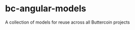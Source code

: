 bc-angular-models
=================

A collection of models for reuse across all Buttercoin projects
